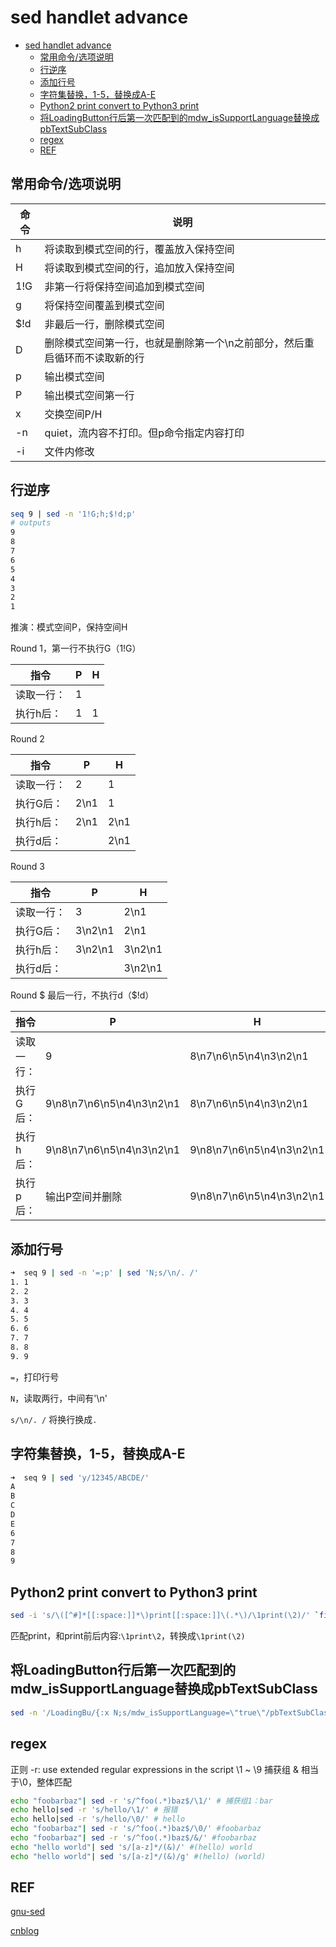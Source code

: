 # sed handlet advance

- [sed handlet advance](#sed-handlet-advance)
	- [常用命令/选项说明](#常用命令选项说明)
	- [行逆序](#行逆序)
	- [添加行号](#添加行号)
	- [字符集替换，1-5，替换成A-E](#字符集替换1-5替换成a-e)
	- [Python2 print convert to Python3 print](#python2-print-convert-to-python3-print)
	- [将LoadingButton行后第一次匹配到的mdw_isSupportLanguage替换成pbTextSubClass](#将loadingbutton行后第一次匹配到的mdw_issupportlanguage替换成pbtextsubclass)
	- [regex](#regex)
	- [REF](#ref)

## 常用命令/选项说明

| 命令 | 说明                                                                       |
| ---- | -------------------------------------------------------------------------- |
| h    | 将读取到模式空间的行，覆盖放入保持空间                                     |
| H    | 将读取到模式空间的行，追加放入保持空间                                     |
| 1!G  | 非第一行将保持空间追加到模式空间                                           |
| g    | 将保持空间覆盖到模式空间                                                   |
| $!d  | 非最后一行，删除模式空间                                                   |
| D    | 删除模式空间第一行，也就是删除第一个\n之前部分，然后重启循环而不读取新的行 |
| p    | 输出模式空间                                                               |
| P    | 输出模式空间第一行                                                         |
| x    | 交换空间P/H                                                                |
| -n   | quiet，流内容不打印。但p命令指定内容打印                                   |
| -i   | 文件内修改                                                                 |

## 行逆序

```Bash
seq 9 | sed -n '1!G;h;$!d;p'
# outputs
9
8
7
6
5
4
3
2
1
```

推演：模式空间P，保持空间H

Round 1，第一行不执行G（1!G）

| 指令       | P   | H   |
| ---------- | --- | --- |
| 读取一行： | 1   |
| 执行h后：  | 1   | 1   |

Round 2

| 指令       | P    | H    |
| ---------- | ---- | ---- |
| 读取一行： | 2    | 1    |
| 执行G后：  | 2\n1 | 1    |
| 执行h后：  | 2\n1 | 2\n1 |
| 执行d后：  |      | 2\n1 |

Round 3

| 指令       | P       | H       |
| ---------- | ------- | ------- |
| 读取一行： | 3       | 2\n1    |
| 执行G后：  | 3\n2\n1 | 2\n1    |
| 执行h后：  | 3\n2\n1 | 3\n2\n1 |
| 执行d后：  |         | 3\n2\n1 |

Round $ 最后一行，不执行d（$!d）

| 指令       | P                         | H                         |
| ---------- | ------------------------- | ------------------------- |
| 读取一行： | 9                         | 8\n7\n6\n5\n4\n3\n2\n1    |
| 执行G后：  | 9\n8\n7\n6\n5\n4\n3\n2\n1 | 8\n7\n6\n5\n4\n3\n2\n1    |
| 执行h后：  | 9\n8\n7\n6\n5\n4\n3\n2\n1 | 9\n8\n7\n6\n5\n4\n3\n2\n1 |
| 执行p后：  | 输出P空间并删除           | 9\n8\n7\n6\n5\n4\n3\n2\n1 |

## 添加行号

```Bash
➜  seq 9 | sed -n '=;p' | sed 'N;s/\n/. /'
1. 1
2. 2
3. 3
4. 4
5. 5
6. 6
7. 7
8. 8
9. 9
```

`=`，打印行号

`N`，读取两行，中间有'\n'

`s/\n/. /` 将换行换成`.`

## 字符集替换，1-5，替换成A-E

```Bash
➜  seq 9 | sed 'y/12345/ABCDE/'
A
B
C
D
E
6
7
8
9
```

## Python2 print convert to Python3 print

```Bash
sed -i 's/\([^#]*[[:space:]]*\)print[[:space:]]\(.*\)/\1print(\2)/' `find . -name "*.py"`
```

匹配print，和print前后内容:`\1print\2`，转换成`\1print(\2)`

## 将LoadingButton行后第一次匹配到的mdw_isSupportLanguage替换成pbTextSubClass

```Bash
sed -n '/LoadingBu/{:x N;s/mdw_isSupportLanguage=\"true\"/pbTextSubClass=\"com.segway.robotic.module.widgets.SRTextView\"/;T x}'
```

## regex

正则
-r: use  extended regular expressions in the script
\1 ~ \9 捕获组
& 相当于\0，整体匹配

```Bash
echo "foobarbaz"| sed -r 's/^foo(.*)baz$/\1/' # 捕获组1：bar
echo hello|sed -r 's/hello/\1/'	# 报错
echo hello|sed -r 's/hello/\0/'	# hello
echo "foobarbaz"| sed -r 's/^foo(.*)baz$/\0/' #foobarbaz
echo "foobarbaz"| sed -r 's/^foo(.*)baz$/&/' #foobarbaz
echo "hello world"| sed 's/[a-z]*/(&)/' #(hello) world
echo "hello world"| sed 's/[a-z]*/(&)/g' #(hello) (world)
```

## REF

[gnu-sed](http://www.gnu.org/software/sed/manual/sed.html)

[cnblog](https://www.cnblogs.com/qyddbear/p/3405021.html)
